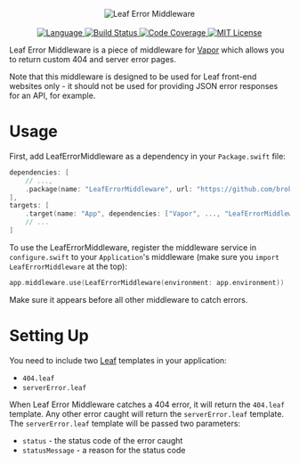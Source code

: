 <p align="center">
    <img src="https://user-images.githubusercontent.com/9938337/31054113-7cac93d8-a6a3-11e7-84ae-e98c57129a72.png" alt="Leaf Error Middleware">
    <br>
    <br>
    <a href="https://swift.org">
        <img src="http://img.shields.io/badge/Swift-5.2-brightgreen.svg" alt="Language">
    </a>
    <a href="https://github.com/brokenhandsio/leaf-error-middleware/actions">
        <img src="https://github.com/brokenhandsio/leaf-error-middleware/workflows/CI/badge.svg?branch=master" alt="Build Status">
    </a>
    <a href="https://codecov.io/gh/brokenhandsio/leaf-error-middleware">
        <img src="https://codecov.io/gh/brokenhandsio/leaf-error-middleware/branch/master/graph/badge.svg" alt="Code Coverage">
    </a>
    <a href="https://raw.githubusercontent.com/brokenhandsio/leaf-error-middleware/master/LICENSE">
        <img src="https://img.shields.io/badge/license-MIT-blue.svg" alt="MIT License">
    </a>
</p>

Leaf Error Middleware is a piece of middleware for [Vapor](https://github.com/vapor/vapor) which allows you to return custom 404 and server error pages.

Note that this middleware is designed to be used for Leaf front-end websites only - it should not be used for providing JSON error responses for an API, for example.

# Usage

First, add LeafErrorMiddleware as a dependency in your `Package.swift` file:

```swift
dependencies: [
    // ...,
    .package(name: "LeafErrorMiddleware", url: "https://github.com/brokenhandsio/leaf-error-middleware.git", from: "2.0.0")
],
targets: [
    .target(name: "App", dependencies: ["Vapor", ..., "LeafErrorMiddleware"]),
    // ...
]
```

To use the LeafErrorMiddleware, register the middleware service in `configure.swift` to your `Application`'s middleware (make sure you `import LeafErrorMiddleware` at the top):

```swift
app.middleware.use(LeafErrorMiddleware(environment: app.environment))
```

Make sure it appears before all other middleware to catch errors.

# Setting Up

You need to include two [Leaf](https://github.com/vapor/leaf) templates in your application:

* `404.leaf`
* `serverError.leaf`

When Leaf Error Middleware catches a 404 error, it will return the `404.leaf` template. Any other error caught will return the `serverError.leaf` template. The `serverError.leaf` template will be passed two parameters:

* `status` - the status code of the error caught
* `statusMessage` - a reason for the status code
